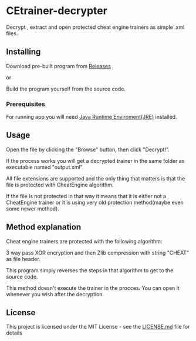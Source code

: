 # CEtrainer-decrypter

Decrypt , extract and open protected cheat engine trainers as simple .xml files.

## Installing

Download pre-built program from [Releases](https://github.com/albertopoljak/UnProtect/releases)

or 

Build the program yourself from the source code.

### Prerequisites

For running app you will need [Java Runtime Enviroment(JRE)](http://www.oracle.com/technetwork/java/javase/downloads/index.html) installed.

## Usage

Open the file by clicking the "Browse" button, then click "Decrypt!".

If the process works you will get a decrypted trainer in the same folder as executable named "output.xml".
	
All file extensions are supported and the only thing that matters is that the file is protected  with CheatEngine algorithm.

If the file is not protected in that way it means that it is either not a CheatEngine trainer or it is using very old protection method(maybe even some newer method).

## Method explanation

Cheat engine trainers are protected with the following algorithm:

3 way pass XOR encryption and then Zlib compression with string "CHEAT" as file header.

This program simply reverses the steps in that algorithm to get to the source code.

This method doesn't execute the trainer in the procces. You can open it whenever you wish after the decryption.

## License

This project is licensed under the MIT License - see the [LICENSE.md](LICENSE.md) file for details
